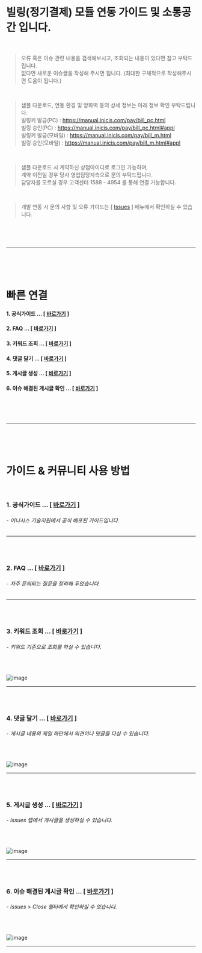 # 빌링(정기결제) 모듈 연동 가이드 및 소통공간 입니다. <br><br>

> 오류 혹은 이슈 관련 내용을 검색해보시고, 조회되는 내용이 있다면 참고 부탁드립니다. <br>
  없다면 새로운 이슈글을 작성해 주시면 됩니다. (최대한 구체적으로 작성해주시면 도움이 됩니다.)
  
<br>

> 샘플 다운로드, 연동 환경 및 방화벽 등의 상세 정보는 아래 정보 확인 부탁드립니다. <br>
  빌링키 발급(PC) : https://manual.inicis.com/pay/bill_pc.html <br>
  빌링 승인(PC) : https://manual.inicis.com/pay/bill_pc.html#appl <br>
  빌링키 발급(모바일) : https://manual.inicis.com/pay/bill_m.html <br>
  빌링 승인(모바일) : https://manual.inicis.com/pay/bill_m.html#appl
  
<br>

> 샘플 다운로드 시 계약하신 상점아이디로 로그인 가능하며, <br>
  계약 이전일 경우 당사 영업담당자측으로 문의 부탁드립니다. <br>
  담당자를 모르실 경우 고객센터 1588 - 4954 를 통해 연결 가능합니다.
  
<br>

> 개발 연동 시 문의 사항 및 오류 가이드는 [ [Issues](https://github.com/kginicis-ts/INICIS_Billing/issues) ] 메뉴에서 확인하실 수 있습니다.

<br><br><br>
<hr>
<br><br><br>

# 빠른 연결
#### 1. 공식가이드 ... [ [바로가기](https://github.com/kginicis-ts/INICIS_Billing/issues?q=is%3Aopen+is%3Aissue+label%3A%EA%B3%B5%EC%8B%9D%EA%B0%80%EC%9D%B4%EB%93%9C) ]
#### 2. FAQ ... [ [바로가기](https://github.com/kginicis-ts/INICIS_Billing/labels/FAQ) ]
#### 3. 키워드 조회 ... [ [바로가기](https://github.com/kginicis-ts/INICIS_Billing/issues?q=is%3Aopen+is%3Aissue+%EA%B8%88%EC%95%A1) ] 
#### 4. 댓글 달기 ... [ [바로가기](https://github.com/kginicis-ts/INICIS_Billing/issues) ]
#### 5. 게시글 생성 ... [ [바로가기](https://github.com/kginicis-ts/INICIS_Billing/issues/new) ]
#### 6. 이슈 해결된 게시글 확인 ... [ [바로가기](https://github.com/kginicis-ts/INICIS_Billing/issues?q=is%3Aissue+is%3Aclosed) ]


<br><br><br>
<hr>
<br><br><br>


# 가이드 & 커뮤니티 사용 방법

<br>

### 1. 공식가이드 ... [ [바로가기](https://github.com/kginicis-ts/INICIS_Billing/issues?q=is%3Aopen+is%3Aissue+label%3A%EA%B3%B5%EC%8B%9D%EA%B0%80%EC%9D%B4%EB%93%9C) ]
<h6> - 이니시스 기술지원에서 공식 배포된 가이드입니다.  </h6> 
<hr><br><br>

### 2. FAQ ... [ [바로가기](https://github.com/kginicis-ts/INICIS_Billing/labels/FAQ) ]
<h6> - 자주 문의되는 질문을 정리해 두었습니다. </h6> 
<hr><br><br>

### 3. 키워드 조회 ... [ [바로가기](https://github.com/kginicis-ts/INICIS_Billing/issues?q=is%3Aopen+is%3Aissue+%EA%B8%88%EC%95%A1) ] 
<h6> - 키워드 기준으로 조회를 하실 수 있습니다. </h6> 
<br>

![image](https://user-images.githubusercontent.com/100749490/194199388-7d788cd2-b7b0-498a-87ab-e5f16543156a.png)

<hr><br><br>

### 4. 댓글 달기 ... [ [바로가기](https://github.com/kginicis-ts/INICIS_Billing/issues) ]
<h6> - 게시글 내용의 제일 하단에서 의견이나 댓글을 다실 수 있습니다. </h6> 
<br>

![image](https://user-images.githubusercontent.com/100749490/176360575-36ad0f5d-508f-4332-9add-438ea35eaa98.png)

<hr><br><br>


### 5. 게시글 생성 ... [ [바로가기](https://github.com/kginicis-ts/INICIS_Billing/issues/new) ]
<h6> - Issues 탭에서 게시글을 생성하실 수 있습니다. </h6> 
<br>

![image](https://user-images.githubusercontent.com/100749490/176362444-349998d7-9c7f-4f61-820d-68394b5e3efd.png)

<hr><br><br>


### 6. 이슈 해결된 게시글 확인 ... [ [바로가기](https://github.com/kginicis-ts/INICIS_Billing/issues?q=is%3Aissue+is%3Aclosed) ]
<h6> - Issues > Close 필터에서 확인하실 수 있습니다. </h6> 
<br>

![image](https://user-images.githubusercontent.com/100749490/176368718-f614ea2b-f67e-40d4-964c-3ab9e20bba09.png)

<hr><br><br>

